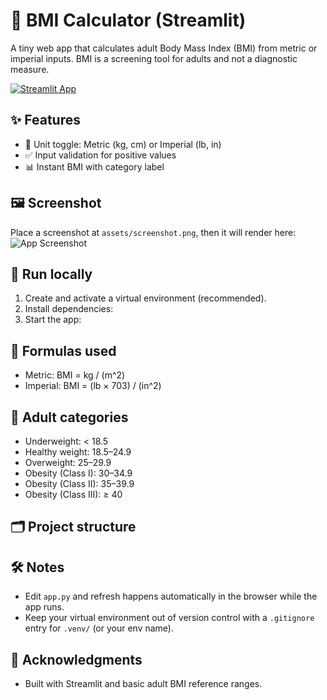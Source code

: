 # 🧮 BMI Calculator (Streamlit)

A tiny web app that calculates adult Body Mass Index (BMI) from metric or imperial inputs. BMI is a screening tool for adults and not a diagnostic measure.

[![Streamlit App](https://static.streamlit.io/badges/streamlit_badge_black_white.svg)](https://devipravallikakarry-bmi-calculator-app.streamlit.app/)

## ✨ Features
- 🔁 Unit toggle: Metric (kg, cm) or Imperial (lb, in)
- ✅ Input validation for positive values
- 📊 Instant BMI with category label

## 🖼️ Screenshot
Place a screenshot at `assets/screenshot.png`, then it will render here:
![App Screenshot](assets/screenshot.png)

## 🚀 Run locally
1) Create and activate a virtual environment (recommended).  
2) Install dependencies:
3) Start the app:

## 📐 Formulas used
- Metric: BMI = kg / (m^2)  
- Imperial: BMI = (lb × 703) / (in^2)

## 🧭 Adult categories
- Underweight: < 18.5  
- Healthy weight: 18.5–24.9  
- Overweight: 25–29.9  
- Obesity (Class I): 30–34.9  
- Obesity (Class II): 35–39.9  
- Obesity (Class III): ≥ 40

## 🗂️ Project structure

## 🛠️ Notes
- Edit `app.py` and refresh happens automatically in the browser while the app runs.
- Keep your virtual environment out of version control with a `.gitignore` entry for `.venv/` (or your env name).

## 🙌 Acknowledgments
- Built with Streamlit and basic adult BMI reference ranges.
